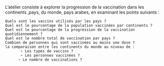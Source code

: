 
L’atelier consiste à explorer la progression de la vaccination dans les
        continents ,pays, du monde, pays arabes, en examinant les points suivants :
        
    Quels sont les vaccins utilisés par les pays ?
    Quel est le pourcentage de la population vaccinées par continents ?
    Quel est le pourcentage de la progression de la vaccination  quotidiennement ?
    Quel est le nombre total de vaccination par pays ?
    Combien de personnes qui sont vaccinées au moins une dose ? 
    la comparaison entre les continents du monde au niveau de :
           ➢ Les types de vaccins ?
           ➢ Les personnes vaccinées ?
          ➢ Le nombre de vaccinations ?

